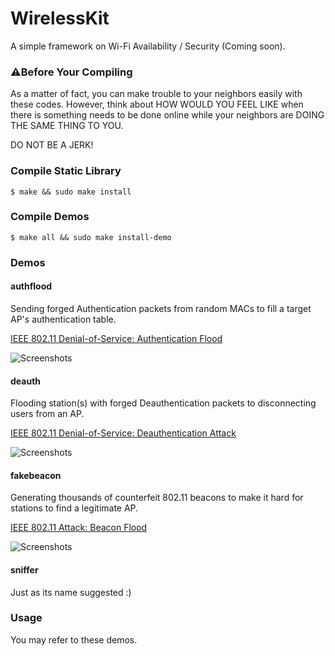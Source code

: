 # WirelessKit
A simple framework on Wi-Fi Availability / Security (Coming soon).

### ⚠️Before Your Compiling
As a matter of fact, you can make trouble to your neighbors easily with these codes. However, think about HOW WOULD YOU FEEL LIKE when there is something needs to be done online while your neighbors are DOING THE SAME THING TO YOU. 

DO NOT BE A JERK!

### Compile Static Library
```$ make && sudo make install```

### Compile Demos
```$ make all && sudo make install-demo```

### Demos

#### authflood
Sending forged Authentication packets from random MACs to fill a target AP's authentication table.

[IEEE 802.11 Denial-of-Service: Authentication Flood](https://blog.0xbbc.com/2017/05/ieee-802-11-denial-of-service-authentication-flood/)

![Screenshots](https://raw.githubusercontent.com/BlueCocoa/WirelessKit/master/authentication-flood.png)

#### deauth
Flooding station(s) with forged Deauthentication packets to disconnecting users from an AP.

[IEEE 802.11 Denial-of-Service: Deauthentication Attack](https://blog.0xbbc.com/2017/05/ieee-802-11-denial-of-service-deauthentication-attack/)

![Screenshots](https://raw.githubusercontent.com/BlueCocoa/WirelessKit/master/deauth-flood.png)

#### fakebeacon
Generating thousands of counterfeit 802.11 beacons to make it hard for stations to find a legitimate AP.

[IEEE 802.11 Attack: Beacon Flood](https://blog.0xbbc.com/2017/05/ieee-802-11-attack-beacon-flood/)

![Screenshots](https://raw.githubusercontent.com/BlueCocoa/WirelessKit/master/beacon-flood.png)

#### sniffer
Just as its name suggested :)

### Usage
You may refer to these demos. 
